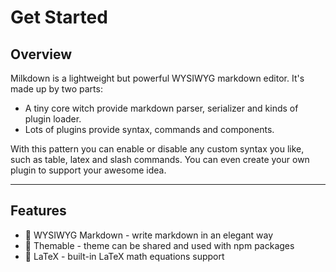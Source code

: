 # Get Started

## Overview

Milkdown is a lightweight but powerful WYSIWYG markdown editor. It's made up by two parts:

-   A tiny core witch provide markdown parser, serializer and kinds of plugin loader.
-   Lots of plugins provide syntax, commands and components.

With this pattern you can enable or disable any custom syntax you like, such as table, latex and slash commands. You can even create your own plugin to support your awesome idea.

---

## Features

-   📝 WYSIWYG Markdown - write markdown in an elegant way
-   🎨 Themable - theme can be shared and used with npm packages
-   🧮 LaTeX - built-in LaTeX math equations support
